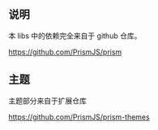 ## 说明

本 libs 中的依赖完全来自于 github 仓库。

https://github.com/PrismJS/prism

## 主题

主题部分来自于扩展仓库

https://github.com/PrismJS/prism-themes